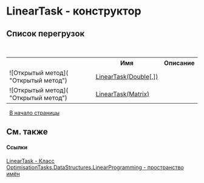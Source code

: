 # LinearTask - конструктор
 


## Список&nbsp;перегрузок
&nbsp;<table><tr><th></th><th>Имя</th><th>Описание</th></tr><tr><td>![Открытый метод]( "Открытый метод")</td><td><a href="M_OptimisationTasks_DataStructures_LinearProgramming_LinearTask__ctor_1">LinearTask(Double[,])</a></td><td /></tr><tr><td>![Открытый метод]( "Открытый метод")</td><td><a href="M_OptimisationTasks_DataStructures_LinearProgramming_LinearTask__ctor">LinearTask(Matrix)</a></td><td /></tr></table>&nbsp;
<a href="#lineartask---конструктор">В начало страницы</a>

## См. также


#### Ссылки
<a href="T_OptimisationTasks_DataStructures_LinearProgramming_LinearTask">LinearTask - Класс</a><br /><a href="N_OptimisationTasks_DataStructures_LinearProgramming">OptimisationTasks.DataStructures.LinearProgramming - пространство имён</a><br />